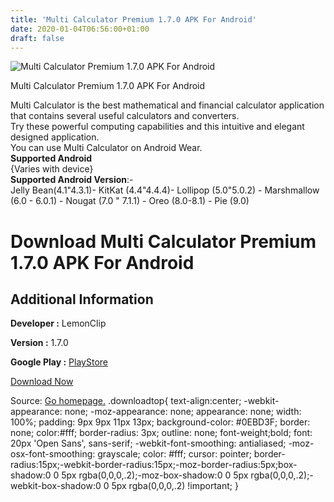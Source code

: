 ```yaml
---
title: 'Multi Calculator Premium 1.7.0 APK For Android'
date: 2020-01-04T06:56:00+01:00
draft: false
---
```


![Multi Calculator Premium 1.7.0 APK For Android](https://i0.wp.com/apkhome.net/wp-content/uploads/2020/01/Multi-Calculator-Premium-1.7.0.png "Multi Calculator Premium 1.7.0 APK For Android")

  

Multi Calculator Premium 1.7.0 APK For Android

Multi Calculator is the best mathematical and financial calculator application that contains several useful calculators and converters.  
Try these powerful computing capabilities and this intuitive and elegant designed application.  
You can use Multi Calculator on Android Wear.  
**Supported Android**  
{Varies with device}  
**Supported Android Version**:-  
Jelly Bean(4.1"4.3.1)- KitKat (4.4"4.4.4)- Lollipop (5.0"5.0.2) - Marshmallow (6.0 - 6.0.1) - Nougat (7.0 " 7.1.1) - Oreo (8.0-8.1) - Pie (9.0)

Download Multi Calculator Premium 1.7.0 APK For Android
=======================================================

Additional Information
----------------------

**Developer :** LemonClip

**Version :** 1.7.0

**Google Play :** [PlayStore](https://play.google.com/store/apps/details?id=com.jee.calc&hl=en)

  

[Download Now](https://store4app.co/post/multi-calculator-premium-1-7-0-apk-for-android_1578060251)

  
Source: [Go homepage.](https://store4app.co/post/multi-calculator-premium-1-7-0-apk-for-android_1578060251) .downloadtop{ text-align:center; -webkit-appearance: none; -moz-appearance: none; appearance: none; width: 100%; padding: 9px 9px 11px 13px; background-color: #0EBD3F; border: none; color:#fff; border-radius: 3px; outline: none; font-weight;bold; font: 20px 'Open Sans', sans-serif; -webkit-font-smoothing: antialiased; -moz-osx-font-smoothing: grayscale; color: #fff; cursor: pointer; border-radius:15px;-webkit-border-radius:15px;-moz-border-radius:5px;box-shadow:0 0 5px rgba(0,0,0,.2);-moz-box-shadow:0 0 5px rgba(0,0,0,.2);-webkit-box-shadow:0 0 5px rgba(0,0,0,.2) !important; }